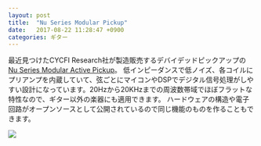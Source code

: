 ```yaml
---
layout: post
title:  "Nu Series Modular Pickup"
date:   2017-08-22 11:28:47 +0900
categories: ギター
---
```

最近見つけたCYCFI Research社が製造販売するデバイデッドピックアップの[Nu Series Modular Active Pickup](http://www.cycfi.com/projects/nu-series/)。
低インピーダンスで低ノイズ、各コイルにプリアンプを内蔵していて、弦ごとにマイコンやDSPでデジタル信号処理がしやすい設計になっています。20Hzから20KHzまでの周波数帯域でほぼフラットな特性なので、ギター以外の楽器にも適用できます。
ハードウェアの構造や電子回路がオープンソースとして公開されているので同じ機能のものを作ることもできます。

![](http://www.cycfi.com/wp-content/uploads/2016/02/Nu-Multi-3D.jpg)
